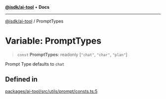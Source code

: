 [**@isdk/ai-tool**](../README.md) • **Docs**

***

[@isdk/ai-tool](../globals.md) / PromptTypes

# Variable: PromptTypes

> `const` **PromptTypes**: readonly [`"chat"`, `"char"`, `"plan"`]

Prompt Type
defaults to `chat`

## Defined in

[packages/ai-tool/src/utils/prompt/consts.ts:5](https://github.com/isdk/ai-tool.js/blob/fe6b47f429fb128627d2210e367fa914b891d314/src/utils/prompt/consts.ts#L5)
